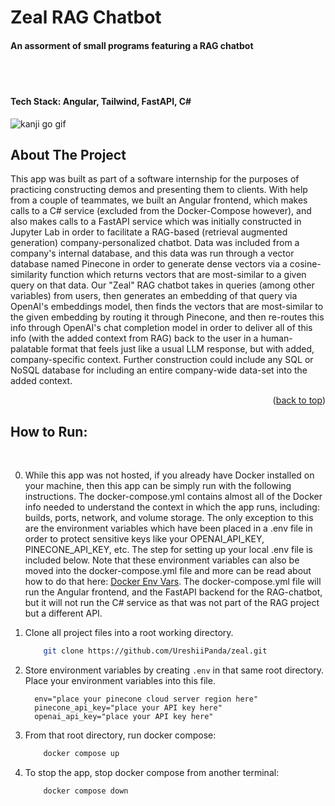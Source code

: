 # Zeal RAG Chatbot

#### An assorment of small programs featuring a RAG chatbot

<br><br>

#### Tech Stack:  Angular, Tailwind, FastAPI, C#



<a name="readme-top"></a>


<!-- RAG Gif -->
![kanji go gif](https://github.com/UreshiiPanda/KanjiGo/assets/39992411/123d62bb-341e-4c6b-b192-941c51e6917d)



<!-- ABOUT THE PROJECT -->
## About The Project
This app was built as part of a software internship for the purposes of practicing constructing demos and
presenting them to clients. With help from a couple of teammates, we built an Angular frontend, which makes
calls to a C# service (excluded from the Docker-Compose however), and also makes calls to a FastAPI service
which was initially constructed in Jupyter Lab in order to facilitate a RAG-based (retrieval augmented generation)
company-personalized chatbot. Data was included from a company's internal database, and this data was run through
a vector database named Pinecone in order to generate dense vectors via a cosine-similarity function which returns
vectors that are most-similar to a given query on that data. Our "Zeal" RAG chatbot takes in queries (among other
variables) from users, then generates an embedding of that query via OpenAI's embeddings model, then finds the vectors 
that are most-similar to the given embedding by routing it through Pinecone, and then re-routes this info through OpenAI's
chat completion model in order to deliver all of this info (with the added context from RAG) back to the user in a human-
palatable format that feels just like a usual LLM response, but with added, company-specific context. Further construction
could include any SQL or NoSQL database for including an entire company-wide data-set into the added context.

<p align="right">(<a href="#readme-top">back to top</a>)</p>



<!-- How To Run -->
## How to Run:
<br>

0. While this app was not hosted, if you already have Docker installed on your machine, then this app can be simply run with the
   following instructions. The docker-compose.yml contains almost all of the Docker info needed
   to understand the context in which the app runs, including: builds, ports, network, and volume
   storage. The only exception to this are the environment variables which have been placed in a
   .env file in order to protect sensitive keys like your OPENAI_API_KEY, PINECONE_API_KEY, etc.
   The step for setting up your local .env file is included below. Note that these environment
   variables can also be moved into the docker-compose.yml file and more can be read about how to do that here:
   [Docker Env Vars](https://docs.docker.com/compose/environment-variables/set-environment-variables/). The docker-compose.yml
   file will run the Angular frontend, and the FastAPI backend for the RAG-chatbot, but it will not run the C# service as
   that was not part of the RAG project but a different API.

2. Clone all project files into a root working directory.
    ```sh
        git clone https://github.com/UreshiiPanda/zeal.git
    ```
3. Store environment variables by creating ```.env``` in that same root directory.<br>
   Place your environment variables into this file. <br>
      ```
        env="place your pinecone cloud server region here"
        pinecone_api_key="place your API key here"
        openai_api_key="place your API key here"
      ```
4. From that root directory, run docker compose:
    ```sh
        docker compose up
    ```
5. To stop the app, stop docker compose from another terminal:
    ```sh
        docker compose down
    ```
